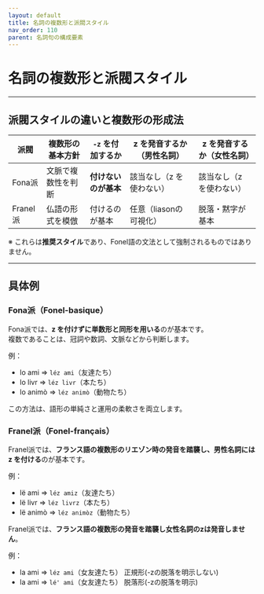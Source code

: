 ```yaml
---
layout: default
title: 名詞の複数形と派閥スタイル
nav_order: 110
parent: 名詞句の構成要素
---
```


# 名詞の複数形と派閥スタイル

---

## 派閥スタイルの違いと複数形の形成法

| 派閥     | 複数形の基本方針          | `-z` を付加するか    | z を発音するか（男性名詞） | z を発音するか（女性名詞） |
|----------|---------------------------|----------------------|----------------------------|----------------------------|
| Fona派   | 文脈で複数性を判断        | **付けないのが基本** | 該当なし（z を使わない）   | 該当なし（z を使わない）   |
| Franel派 | 仏語の形式を模倣          | 付けるのが基本       | 任意（liasonの可視化）     | 脱落・黙字が基本           |

※ これらは**推奨スタイル**であり、Fonel語の文法として強制されるものではありません。

---

## 具体例

### Fona派（Fonel-basique）

Fona派では、**z を付けずに単数形と同形を用いる**のが基本です。  
複数であることは、冠詞や数詞、文脈などから判断します。

例：

- lo ami   ⇒ `léz ami`（友達たち）  
- lo livr  ⇒ `léz livr`（本たち）  
- lo animò ⇒ `léz animò`（動物たち）

この方法は、語形の単純さと運用の柔軟さを両立します。

### Franel派（Fonel-français）

Franel派では、**フランス語の複数形のリエゾン時の発音を踏襲し、男性名詞にはz を付ける**のが基本です。  

例：

- lë ami   ⇒ `léz amiz`（友達たち）  
- lë livr  ⇒ `léz livrz`（本たち）  
- lë animò ⇒ `léz animòz`（動物たち）


Franel派では、**フランス語の複数形の発音を踏襲し女性名詞のzは発音しません**。  

例：

- la ami   ⇒ `léz ami`（女友達たち）  正規形(-zの脱落を明示しない)
- la ami   ⇒ `lé' ami`（女友達たち）  脱落形(-zの脱落を明示)



